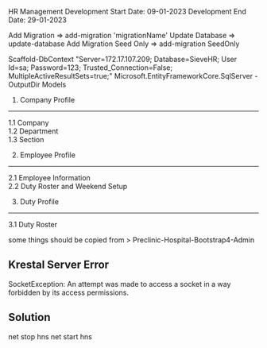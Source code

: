 ﻿HR Management
Development Start Date: 09-01-2023
Development End Date: 29-01-2023


Add Migration =>  add-migration 'migrationName'
Update Database =>  update-database
Add Migration Seed Only => add-migration SeedOnly

Scaffold-DbContext "Server=172.17.107.209; Database=SieveHR; User Id=sa; Password=123; Trusted_Connection=False; MultipleActiveResultSets=true;" Microsoft.EntityFrameworkCore.SqlServer -OutputDir Models

1. Company Profile
------------------------------
1.1 Company<br/>
1.2 Department<br/>
1.3 Section<br/>

2. Employee Profile
------------------------------
2.1 Employee Information<br/>
2.2 Duty Roster and Weekend Setup<br/>


3. Duty Profile
------------------------------
3.1 Duty Roster


some things should be copied from > Preclinic-Hospital-Bootstrap4-Admin

Krestal Server Error
------------------------------
SocketException: An attempt was made to access a socket in a way forbidden by its access permissions.

Solution
------------------------------
net stop hns
net start hns
